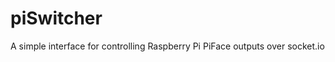 piSwitcher
==========

A simple interface for controlling Raspberry Pi PiFace outputs over socket.io
